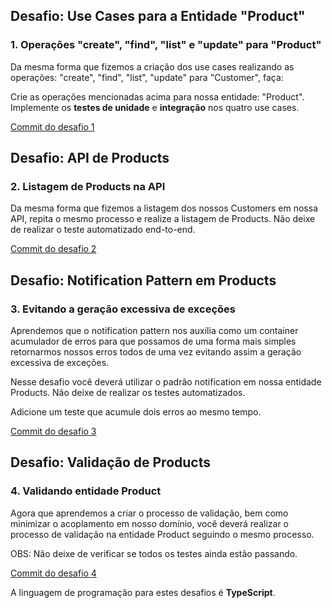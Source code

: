 ## Desafio: Use Cases para a Entidade "Product"
### 1. Operações "create", "find", "list" e "update" para "Product"

Da mesma forma que fizemos a criação dos use cases realizando as operações: "create", "find", "list", "update" para "Customer", faça:

Crie as operações mencionadas acima para nossa entidade: "Product".
Implemente os **testes de unidade** e **integração** nos quatro use cases.


[Commit do desafio 1](https://github.com/lucasfreitass10/FullCycle3CleanArchitecture/commit/67d5233ea287b83feb00e9a64fd90b465d86de10)


## Desafio: API de Products
### 2. Listagem de Products na API

Da mesma forma que fizemos a listagem dos nossos Customers em nossa API, repita o mesmo processo e realize a listagem de Products. Não deixe de realizar o teste automatizado end-to-end.

[Commit do desafio 2](https://github.com/lucasfreitass10/FullCycle3CleanArchitecture/commit/eafe965e82e6517f08c6bac94668f1fe5d6e44ef)

## Desafio: Notification Pattern em Products
### 3. Evitando a geração excessiva de exceções

Aprendemos que o notification pattern nos auxilia como um container acumulador de erros para que possamos de uma forma mais simples retornarmos nossos erros todos de uma vez evitando assim a geração excessiva de exceções.

Nesse desafio você deverá utilizar o padrão notification em nossa entidade Products. Não deixe de realizar os testes automatizados.

Adicione um teste que acumule dois erros ao mesmo tempo. 

[Commit do desafio 3](https://github.com/lucasfreitass10/FullCycle3CleanArchitecture/commit/ac315a3aa81a10d68c5f9848748730d5360c3617)

## Desafio: Validação de Products
### 4. Validando entidade Product

Agora que aprendemos a criar o processo de validação, bem como minimizar o acoplamento em nosso domínio, você deverá realizar o processo de validação na entidade Product seguindo o mesmo processo.

OBS: Não deixe de verificar se todos os testes ainda estão passando.

[Commit do desafio 4](https://github.com/lucasfreitass10/FullCycle3CleanArchitecture/commit/5966248bb078c4584899bcd0fdb68320e899e781)

A linguagem de programação para estes desafios é **TypeScript**.